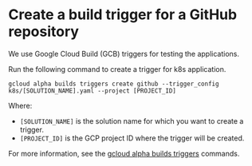 # Create a build trigger for a GitHub repository

We use Google Cloud Build (GCB) triggers for testing the applications.

Run the following command to create a trigger for k8s application.

```shell
gcloud alpha builds triggers create github --trigger_config k8s/[SOLUTION_NAME].yaml --project [PROJECT_ID]
```

Where:

*   `[SOLUTION_NAME]` is the solution name for which you want to create a
    trigger.
*   `[PROJECT_ID]` is the GCP project ID where the trigger will be created.

For more information, see the
[gcloud alpha builds triggers](https://cloud.google.com/sdk/gcloud/reference/alpha/builds/triggers/)
commands.

